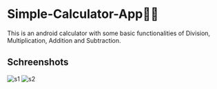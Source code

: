 # Simple-Calculator-App📱📱
This is an android calculator with some basic functionalities of Division, Multiplication, Addition and Subtraction. 

## Schreenshots
![s1](https://user-images.githubusercontent.com/108191093/222427992-c7404c7e-25ca-40eb-b11a-470c8f3ae656.PNG)
![s2](https://user-images.githubusercontent.com/108191093/222428006-9e9e38e7-ebd1-4ec2-adcc-0da7a63d1d13.PNG)
